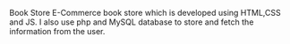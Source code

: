 ﻿Book Store
E-Commerce book store which is developed using HTML,CSS and JS.
I also use php and MySQL database to store and fetch the information from the user. 
